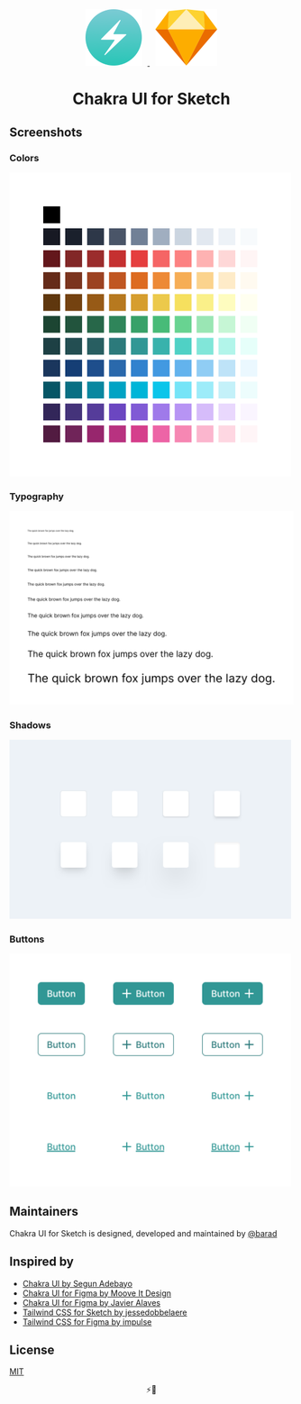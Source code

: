 <div align="center">
  <a href="https://chakra-ui.com/">
      <img height="100" hspace="10" src="images/logos/chakra.png" alt="chakra-ui-logo">
  </a>
  <a href="https://www.sketch.com/">
    <img height="100" hspace="10" src="images/logos/sketch.png" alt="sketch-logo">
  </a>
  <h1>Chakra UI for Sketch</h1>
</div>

## Screenshots

### Colors

<img width="500" src="images/screenshots/Colors.png" alt="Colors">

### Typography

<img src="images/screenshots/Typography.png" alt="Typography">

### Shadows

<img width="500" src="images/screenshots/Shadows.png" alt="Shadows">

### Buttons

<img width="500" src="images/screenshots/Buttons.png" alt="Buttons">

## Maintainers

Chakra UI for Sketch is designed, developed and maintained by [@barad](https://twitter.com/barad)

## Inspired by

- [Chakra UI by Segun Adebayo](https://chakra-ui.com)
- [Chakra UI for Figma by Moove It Design](https://www.figma.com/community/file/840198843830316310)
- [Chakra UI for Figma by Javier Alaves](https://www.figma.com/file/cWuIe1XzqLAKnBcLu9WmDy/Chakra-UI)
- [Tailwind CSS for Sketch by jessedobbelaere](https://github.com/jessedobbelaere/tailwindcss-sketch-kit)
- [Tailwind CSS for Figma by impulse](https://github.com/impulse/tailwindcss-figma-kit)

## License

[MIT](LICENSE)

<div align="center">
⚡️💎
</div>
